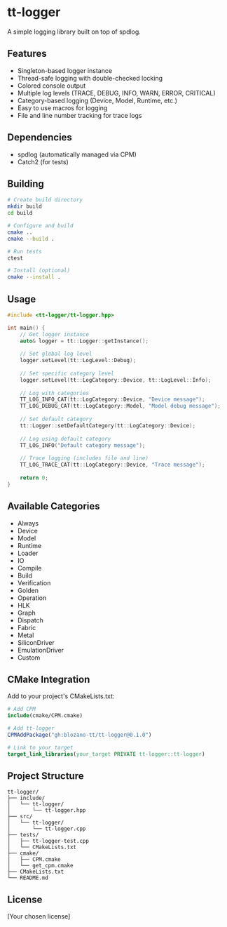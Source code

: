 # tt-logger

A simple logging library built on top of spdlog.

## Features

- Singleton-based logger instance
- Thread-safe logging with double-checked locking
- Colored console output
- Multiple log levels (TRACE, DEBUG, INFO, WARN, ERROR, CRITICAL)
- Category-based logging (Device, Model, Runtime, etc.)
- Easy to use macros for logging
- File and line number tracking for trace logs

## Dependencies

- spdlog (automatically managed via CPM)
- Catch2 (for tests)

## Building

```bash
# Create build directory
mkdir build
cd build

# Configure and build
cmake ..
cmake --build .

# Run tests
ctest

# Install (optional)
cmake --install .
```

## Usage

```cpp
#include <tt-logger/tt-logger.hpp>

int main() {
    // Get logger instance
    auto& logger = tt::Logger::getInstance();
    
    // Set global log level
    logger.setLevel(tt::LogLevel::Debug);
    
    // Set specific category level
    logger.setLevel(tt::LogCategory::Device, tt::LogLevel::Info);
    
    // Log with categories
    TT_LOG_INFO_CAT(tt::LogCategory::Device, "Device message");
    TT_LOG_DEBUG_CAT(tt::LogCategory::Model, "Model debug message");
    
    // Set default category
    tt::Logger::setDefaultCategory(tt::LogCategory::Device);
    
    // Log using default category
    TT_LOG_INFO("Default category message");
    
    // Trace logging (includes file and line)
    TT_LOG_TRACE_CAT(tt::LogCategory::Device, "Trace message");
    
    return 0;
}
```

## Available Categories

- Always
- Device
- Model
- Runtime
- Loader
- IO
- Compile
- Build
- Verification
- Golden
- Operation
- HLK
- Graph
- Dispatch
- Fabric
- Metal
- SiliconDriver
- EmulationDriver
- Custom

## CMake Integration

Add to your project's CMakeLists.txt:

```cmake
# Add CPM
include(cmake/CPM.cmake)

# Add tt-logger
CPMAddPackage("gh:blozano-tt/tt-logger@0.1.0")

# Link to your target
target_link_libraries(your_target PRIVATE tt-logger::tt-logger)
```

## Project Structure

```
tt-logger/
├── include/
│   └── tt-logger/
│       └── tt-logger.hpp
├── src/
│   └── tt-logger/
│       └── tt-logger.cpp
├── tests/
│   ├── tt-logger-test.cpp
│   └── CMakeLists.txt
├── cmake/
│   ├── CPM.cmake
│   └── get_cpm.cmake
├── CMakeLists.txt
└── README.md
```

## License

[Your chosen license]
